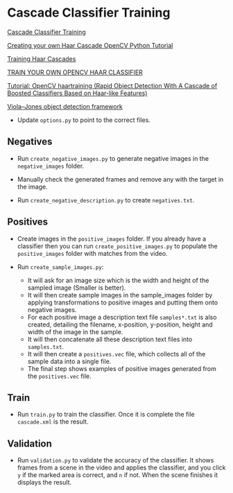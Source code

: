 # Cascade Classifier Training

[Cascade Classifier Training](https://docs.opencv.org/2.4/doc/user_guide/ug_traincascade.html)

[Creating your own Haar Cascade OpenCV Python Tutorial](https://pythonprogramming.net/haar-cascade-object-detection-python-opencv-tutorial/)

[Training Haar Cascades](https://memememememememe.me/post/training-haar-cascades/)

[TRAIN YOUR OWN OPENCV HAAR CLASSIFIER](https://coding-robin.de/2013/07/22/train-your-own-opencv-haar-classifier.html)

[Tutorial: OpenCV haartraining (Rapid Object Detection With A Cascade of Boosted Classifiers Based on Haar-like Features)](http://note.sonots.com/SciSoftware/haartraining.html)

[Viola–Jones object detection framework](https://en.wikipedia.org/wiki/Viola%E2%80%93Jones_object_detection_framework)



- Update `options.py` to point to the correct files.

## Negatives

- Run `create_negative_images.py` to generate negative images in the `negative_images` folder.

- Manually check the generated frames and remove any with the target in the image.

- Run `create_negative_description.py` to create `negatives.txt`.

## Positives

- Create images in the `positive_images` folder.  If you already have a classifier then you can run `create_positive_images.py` to populate the `positive_images` folder with matches from the video.

- Run `create_sample_images.py`:

  - It will ask for an image size which is the width and height of the sampled image (Smaller is better).
  - It will then create sample images in the sample_images folder by applying transformations to positive images and putting them onto negative images.
  - For each positive image a description text file `samples*.txt` is also created, detailing the filename, x-position, y-position, height and width of the image in the sample.
  - It will then concatenate all these description text files into `samples.txt`.
  - It will then create a `positives.vec` file, which collects all of the sample data into a single file.
  - The final step shows examples of positive images generated from the `positives.vec` file.

## Train

- Run `train.py` to train the classifier.  Once it is complete the file `cascade.xml` is the result.

## Validation

- Run `validation.py` to validate the accuracy of the classifier.  It shows frames from a scene in the video and applies the classifier, and you click `y` if the marked area is correct, and `n` if not.  When the scene finishes it displays the result.
